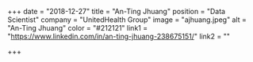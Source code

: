 +++
date = "2018-12-27"
title = "An-Ting Jhuang"
position = "Data Scientist"
company = "UnitedHealth Group"
image = "ajhuang.jpeg"
alt = "An-Ting Jhuang"
color = "#212121"
link1 = "https://www.linkedin.com/in/an-ting-jhuang-238675151/"
link2 = ""

+++
